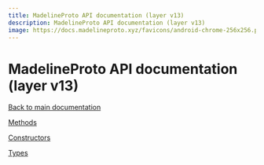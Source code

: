 ```yaml
---
title: MadelineProto API documentation (layer v13)
description: MadelineProto API documentation (layer v13)
image: https://docs.madelineproto.xyz/favicons/android-chrome-256x256.png
---
```

# MadelineProto API documentation (layer v13)

[Back to main documentation](..)  


[Methods](methods/)

[Constructors](constructors/)

[Types](types/)
